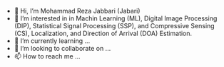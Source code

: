 - 👋 Hi, I’m Mohammad Reza Jabbari (Jabari)
- 👀 I’m interested in in Machin Learning (ML), Digital Image Processing (DIP), Statistical Signal Processing (SSP), and Compressive Sensing (CS), Localization, and Direction of Arrival (DOA) Estimation.
- 🌱 I’m currently learning ...
- 💞️ I’m looking to collaborate on ...
- 📫 How to reach me ...

<!---
morejabbari/morejabbari is a ✨ special ✨ repository because its `README.md` (this file) appears on your GitHub profile.
You can click the Preview link to take a look at your changes.
--->
